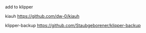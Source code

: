 add to klipper 

kiauh 
https://github.com/dw-0/kiauh

klipper-backup 
https://github.com/Staubgeborener/klipper-backup
